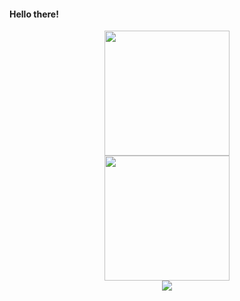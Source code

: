 #### Hello there!
<p align="center">
<img height="200" width="auto" src="https://github-readme-stats.vercel.app/api?username=zihvvn&show_icons=true&count_private=true&theme=darcula&hide_border=true&hide=issues,contribs&bg_color=00000000"><br/>
<img height="200" width="auto" src="https://github-readme-stats.vercel.app/api/top-langs/?username=zihvvn&layout=compact&hide_border=true&theme=darcula&bg_color=00000000&langs_count=6&hide=jupyter%20notebook,tex,css,php"><br/>
<img src="https://github-readme-streak-stats.herokuapp.com?user=zihvvn&theme=darcula&hide_border=true&background=FFFFFF00">
</p>

